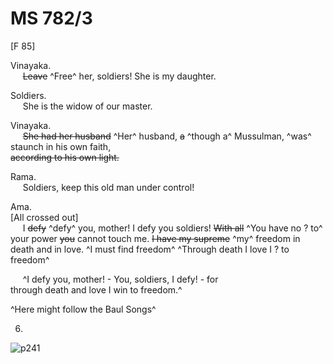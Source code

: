 # MS 782/3

[F 85]

Vinayaka. \
&nbsp;&nbsp;&nbsp;&nbsp;&nbsp;~~Leave~~ ^Free^ her, soldiers! She is my daughter. 

Soldiers. \
&nbsp;&nbsp;&nbsp;&nbsp;&nbsp;She is the widow of our master. 

Vinayaka. \
&nbsp;&nbsp;&nbsp;&nbsp;&nbsp;~~She had her husband~~ ^Her^ husband, ~~a~~ ^though a^ Mussulman, ^was^ staunch in his own faith, \
~~according to his own light.~~

Rama. \
&nbsp;&nbsp;&nbsp;&nbsp;&nbsp;Soldiers, keep this old man under control! 

Ama. \
[All crossed out] \
&nbsp;&nbsp;&nbsp;&nbsp;&nbsp;I ~~defy~~ ^defy^ you, mother! I defy you soldiers! ~~With all~~ ^You have no ? to^  \
your power ~~you~~ cannot touch me. ~~I have my supreme~~ ^my^ freedom in \
death and in love. ^I must find freedom^ ^Through death I love I ? to freedom^

&nbsp;&nbsp;&nbsp;&nbsp;&nbsp;^I defy you, mother! - You, soldiers, I defy! - for \
through death and love I win to freedom.^

^Here might follow the Baul Songs^ 

6.
![p241](MS782_3-241.jpg)
